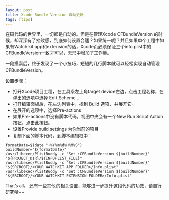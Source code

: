 ```yaml
---
layout: post
title: Xcode Bundle Version 自动更新
tags: [tips]
--- 
```


在码代码的世界里，一切都是自动的。但是在管理Xcode CFBundleVersion 的时候，却深深有了挫败感，到底如何设置合适？如果统一呢？并且如果单个工程中如果有Watch kit app和extension的话，Xcode页必须保证三个info.plist中的CFBundleVersion一致才可以，无形中增加了工作量。

一段摸索后，终于发现了一个小技巧，短短的几行脚本就可以轻松实现自动管理CFBundleVersion。

设置步骤：
 
 * 打开Xcode项目工程，在工具条左上角target device左边，点击工程名称，在弹出的选项中选择 Edit Scheme…
 * 打开编辑面板后，在左边列表中，找到 Build 选项，并展开它。
 * 在展开的选项中，选择Pre-actions
 * 如果Pre-actions中没有脚本代码，视图中央会有一个New Run Script Action 按钮，点击此按钮。
 * 设置Provide build settings 为你当前的项目
 * 复制下面的脚本代码，到脚本编辑框中：

 ```
formatDate=$(date "+%Y%m%d%H%M%S")
buildNumber="${formatDate}"
/usr/libexec/PlistBuddy -c "Set :CFBundleVersion ${buildNumber}" "${PROJECT_DIR}/${INFOPLIST_FILE}"
/usr/libexec/PlistBuddy -c "Set :CFBundleVersion ${buildNumber}" "${SRCROOT}/<YOUR WATCHKIT APP FOLDER>/Info.plist"
/usr/libexec/PlistBuddy -c "Set :CFBundleVersion ${buildNumber}" "${SRCROOT}/<YOUR WATCHKIT EXTENSION FOLDER>/Info.plist"
 ```
 
 That’s all。 还有一些其他的相关设置，能够进一步提升这段代码的功效，请自行研究哈~~